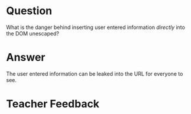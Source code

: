 # Question

What is the danger behind inserting user entered information *directly* into the DOM unescaped?

# Answer
The user entered information can be leaked into the URL for everyone to see.

# Teacher Feedback
